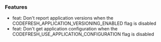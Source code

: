 ### Features
- feat: Don't report application versions when the CODEFRESH_APPLICATION_VERSIONING_ENABLED flag is disabled
- feat: Don't get application configuration when the CODEFRESH_USE_APPLICATION_CONFIGURATION flag is disabled